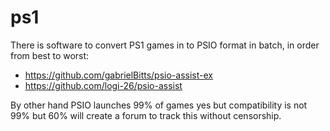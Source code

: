 # ps1

There is software to convert PS1 games in to PSIO format in batch, in order from best to worst:

* https://github.com/gabrielBitts/psio-assist-ex
* https://github.com/logi-26/psio-assist

By other hand PSIO launches 99% of games yes but compatibility is not 99% but 60% will create a forum to track this without censorship.
